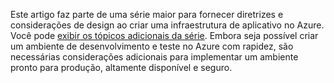 Este artigo faz parte de uma série maior para fornecer diretrizes e considerações de design ao criar uma infraestrutura de aplicativo no Azure. Você pode [exibir os tópicos adicionais da série](#next-steps). Embora seja possível criar um ambiente de desenvolvimento e teste no Azure com rapidez, são necessárias considerações adicionais para implementar um ambiente pronto para produção, altamente disponível e seguro.

<!---HONumber=AcomDC_0629_2016-->